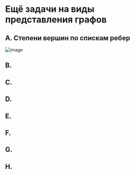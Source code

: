 # Ещё задачи на виды представления графов

## A. Степени вершин по спискам ребер

![image](https://github.com/user-attachments/assets/5b2d0871-cd6f-4492-9bfa-434d1ee97d88)

## B.

## C. 

## D.

## E.

## F.

## G.

## H.
